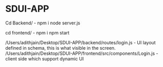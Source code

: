 # SDUI-APP
Cd Backend/ - npm i
node server.js


cd frontend/ - 
npm i
npm start

/Users/adithjain/Desktop/SDUI-APP/backend/routes/login.js - UI layout defined in schema, this is what visible in the screen.
/Users/adithjain/Desktop/SDUI-APP/frontend/src/components/Login.js - client side which support dynamic UI
